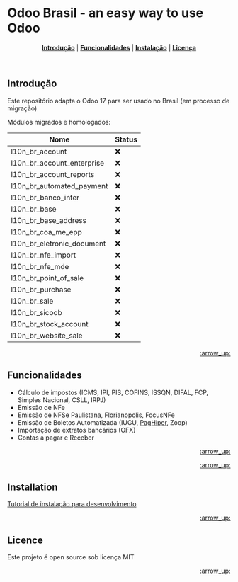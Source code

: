 Odoo Brasil - an easy way to use Odoo
============================================

<p align="center">
<b><a href="#introducao">Introdução</a></b>
|
<b><a href="#funcionalidades">Funcionalidades</a></b>
|
<b><a href="#installation">Instalação</a></b>
|
<b><a href="#licence">Licença</a></b>
</p>

<br>

## Introdução

Este repositório adapta o Odoo 17 para ser usado no Brasil (em processo de migração)

Módulos migrados e homologados:

| Nome| Status |
|-------------|-----------|
| l10n_br_account | :x: |
| l10n_br_account_enterprise | :x: |
| l10n_br_account_reports | :x: |
| l10n_br_automated_payment | :x: |
| l10n_br_banco_inter | :x: |
| l10n_br_base | :x: |
| l10n_br_base_address | :x: |
| l10n_br_coa_me_epp | :x: |
| l10n_br_eletronic_document | :x: |
| l10n_br_nfe_import | :x: |
| l10n_br_nfe_mde | :x: |
| l10n_br_point_of_sale | :x: |
| l10n_br_purchase | :x: |
| l10n_br_sale | :x: |
| l10n_br_sicoob | :x: |
| l10n_br_stock_account | :x: |
| l10n_br_website_sale | :x: |

<p align="right"><a href="#top">:arrow_up:</a></p>

## Funcionalidades

* Cálculo de impostos (ICMS, IPI, PIS, COFINS, ISSQN, DIFAL, FCP, Simples Nacional, CSLL, IRPJ)
* Emissão de NFe
* Emissão de NFSe Paulistana, Florianopolis, FocusNFe
* Emissão de Boletos Automatizada (IUGU, [PagHiper](https://github.com/Code-137/odoo-apps), Zoop)
* Importação de extratos bancários (OFX)
* Contas a pagar e Receber

<p align="right"><a href="#top">:arrow_up:</a></p>


<p align="right"><a href="#top">:arrow_up:</a></p>

## Installation

<a href="https://github.com/Trust-Code/Tutorial-Instalacao">Tutorial de instalação para desenvolvimento</a>

<p align="right"><a href="#top">:arrow_up:</a></p>


## Licence

Este projeto é open source sob licença MIT

<p align="right"><a href="#top">:arrow_up:</a></p>
